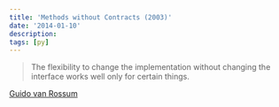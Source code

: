```yaml
---
title: 'Methods without Contracts (2003)'
date: '2014-01-10'
description:
tags: [py]
---
```


> The flexibility to change the implementation without changing the interface works well only for certain things.

[Guido van Rossum](http://www.artima.com/intv/pycontract.html)
